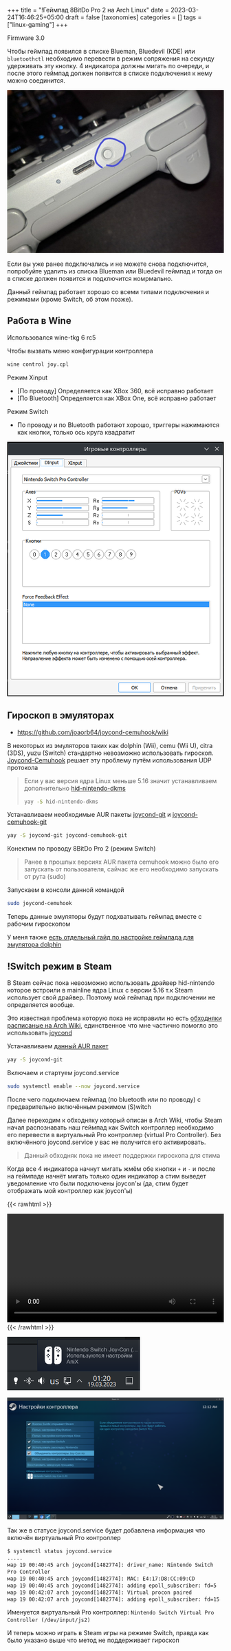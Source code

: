 +++
title = "!Геймпад 8BitDo Pro 2 на Arch Linux"
date = 2023-03-24T16:46:25+05:00
draft = false
[taxonomies]
categories = []
tags = ["linux-gaming"]
+++

Firmware 3.0

Чтобы геймпад появился в списке Blueman, Bluedevil (KDE) или `bluetoothctl` необходимо перевести в режим сопряжения на секунду удерживать эту кнопку. 4 индикатора должны мигать по очереди, и после этого геймпад должен появится в списке подключения к нему можно соединится.

![](/images/8bitdo-pro2-on-archlinux/button-8bitdo-pro2.jpg)

Если вы уже ранее подключались и не можете снова подключится, попробуйте удалить из списка Blueman или Bluedevil геймпад и тогда он в списке должен появится и подключится номрмально.

Данный геймпад работает хорошо со всеми типами подключения и режимами (кроме Switch, об этом позже).

## Работа в Wine

Использовался wine-tkg 6 rc5

Чтобы вызвать меню конфигурации контроллера
```sh
wine control joy.cpl
```

Режим Xinput
* [По проводу] Определяется как XBox 360, всё исправно работает
* [По Bluetooth] Определяется как XBox One, всё исправно работает

Режим Switch
* По проводу и по Bluetooth работают хорошо, триггеры нажимаются как кнопки, только ось круга квадратит

![](/images/8bitdo-pro2-on-archlinux/8bitdo-pro2-wine.png)

## Гироскоп в эмуляторах

* https://github.com/joaorb64/joycond-cemuhook/wiki

В некоторых из эмуляторов таких как dolphin (Wii), cemu (Wii U), citra (3DS), yuzu (Switch) стандартно невозможно использовать гироскоп. [Joycond-Cemuhook](https://github.com/joaorb64/joycond-cemuhook/) решает эту проблему путём использования UDP протокола

> Если у вас версия ядра Linux меньше 5.16 значит устанавливаем дополнительно [hid-nintendo-dkms](https://aur.archlinux.org/packages/hid-nintendo-dkms)
> ```sh
> yay -S hid-nintendo-dkms
> ```

Устанавливаем необходимые AUR пакеты [joycond-git](https://aur.archlinux.org/packages/joycond-git) и [joycond-cemuhook-git](https://aur.archlinux.org/packages/joycond-cemuhook-git)
```sh
yay -S joycond-git joycond-cemuhook-git
```
Конектим по проводу 8BitDo Pro 2 (режим Switch)

> Ранее в прошлых версиях AUR пакета cemuhook можно было его запускать от пользователя, сайчас же его необходимо запускать от рута (sudo)

Запускаем в консоли данной командой
```sh
sudo joycond-cemuhook
```
Теперь данные эмуляторы будут подхватывать геймпад вместе с рабочим гироскопом

У меня также [есть отдельный гайд по настройке геймпада для эмулятора dolphin](/posts/gyro-8bitdo-pro2-on-dolphin-wii)


## !Switch режим в Steam
В Steam сейчас пока невозможно использовать драйвер hid-nintendo которое встроили в mainline ядра Linux с версии 5.16 т.к Steam использует свой драйвер. Поэтому мой геймпад при подключении не определяется вообще.

Это известная проблема которую пока не исправили но есть [обходняки расписаные на Arch Wiki](https://wiki.archlinux.org/title/Gamepad#Nintendo_Switch_Pro_Controller_and_Joy-Cons), единственное что мне частично помогло это использовать [joycond](https://github.com/DanielOgorchock/joycond)

Устанавливаем [данный AUR пакет](https://aur.archlinux.org/packages/joycond-git)
```sh
yay -S joycond-git
```
Включаем и стартуем joycond.service
```sh
sudo systemctl enable --now joycond.service
```
После чего подключаем геймпад (по bluetooth или по проводу) с предварительно включённым режимом (S)witch

Далее переходим к обходняку который описан в Arch Wiki, чтобы Steam начал распознавать наш геймпад как Switch контроллер необходимо его перевести в виртуальный Pro контроллер (virtual Pro Controller). Без включённого joycond.service у вас не получится его активировать.

> Данный обходняк пока не имеет поддержки гироскопа для стима

Когда все 4 индикатора начнут мигать жмём обе кнопки `+` и `-` и после на геймпаде начнёт мигать только один индикатор а стим выведет уведомление что были подключены joycon'ы (да, стим будет отображать мой контроллер как joycon'ы)

{{< rawhtml >}}
<!-- Опции controls: autoplay/play/pause -->
<video width=100% controls play>
    <source src="/8bitdo-pro2-on-archlinux/VID_20230324_173613.mp4" type="video/mp4">
    Your browser does not support the video tag.
</video>
{{< /rawhtml >}}

![](/images/8bitdo-pro2-on-archlinux/Screenshot_20230319_012023.png)

![](/images/8bitdo-pro2-on-archlinux/Screenshot_20230319_001215.png)

Так же в статусе joycond.service будет добавлена информация что включён виртуальный Pro контроллер

```
$ systemctl status joycond.service
.....
мар 19 00:40:45 arch joycond[1482774]: driver_name: Nintendo Switch Pro Controller
мар 19 00:40:45 arch joycond[1482774]: MAC: E4:17:D8:CC:09:CD
мар 19 00:40:45 arch joycond[1482774]: adding epoll_subscriber: fd=5
мар 19 00:42:07 arch joycond[1482774]: Virtual procon paired
мар 19 00:42:07 arch joycond[1482774]: adding epoll_subscriber: fd=15
```

Именуется виртуальный Pro контроллер: `Nintendo Switch Virtual Pro Controller (/dev/input/js2)`

И теперь можно играть в Steam игры на режиме Switch, правда как было указано выше что метод не поддерживает гироскоп
